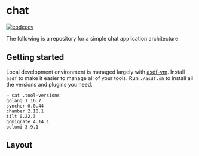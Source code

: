 # chat

[![codecov](https://codecov.io/gh/abatilo/chat/branch/main/graph/badge.svg?token=V0ILXvkvZY)](https://codecov.io/gh/abatilo/chat)

The following is a repository for a simple chat application architecture.

## Getting started

Local development environment is managed largely with
[asdf-vm](https://asdf-vm.com/). Install `asdf` to make it easier to manage all
of your tools. Run `./asdf.sh` to install all the versions and plugins you need.

<!-- BEGIN_TOOL_VERSIONS -->

```
⇒ cat .tool-versions
golang 1.16.7
syncher 0.0.44
chamber 2.10.1
tilt 0.22.3
gomigrate 4.14.1
pulumi 3.9.1
```

<!-- END_TOOL_VERSIONS -->

## Layout
